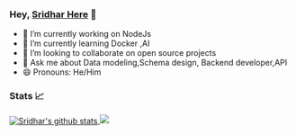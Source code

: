 
### Hey, [Sridhar Here](https://www.linkedin.com/in/sridhar-r-b993a71b1) 👋

- 🔭 I’m currently working on NodeJs
- 🌱 I’m currently learning Docker ,AI
- 👯 I’m looking to collaborate on open source projects
- 💬 Ask me about Data modeling,Schema design, Backend developer,API
- 😄 Pronouns: He/Him


### Stats 📈
<a href="https://github.com/srid5969">
 <img align="center" src="https://github-readme-stats.vercel.app/api?username=srid5969&show_icons=true&theme=dark&line_height=27" alt="Sridhar's github stats"/>
</a>
<a> <img src="https://github-readme-stats.vercel.app/api/top-langs/?username=srid5969&theme=dark&layout=compact&langs_count=10&custom_title=Most%20Used%20Languages%20%F0%9F%91%A8%F0%9F%8F%BD%E2%80%8D%F0%9F%92%BB&card_width=445" />
